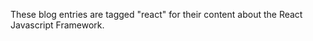 ---
---
These blog entries are tagged "react" for their content about the React Javascript Framework.